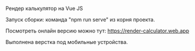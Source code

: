 Рендер калькулятор на Vue JS

Запуск сборки: команда "npm run serve" из корня проекта.

Посмотреть онлайн версию можно тут: https://render-calculator.web.app

Выполнена верстка под мобильные устройства.
